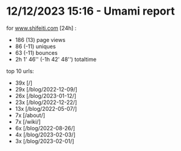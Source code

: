 # 12/12/2023 15:16 - Umami report
for www.shifeiti.com [24h] :

 - 186 (13) page views
 - 86 (-11) uniques
 - 63 (-11) bounces
 - 2h 1' 46'' (-1h 42' 48'') totaltime


top 10 urls:
 - 39x [/]
 - 29x [/blog/2022-12-09/]
 - 26x [/blog/2023-01-12/]
 - 23x [/blog/2022-12-22/]
 - 13x [/blog/2022-05-07/]
 - 7x [/about/]
 - 7x [/wiki/]
 - 6x [/blog/2022-08-26/]
 - 4x [/blog/2023-02-03/]
 - 3x [/blog/2023-02-01/]



